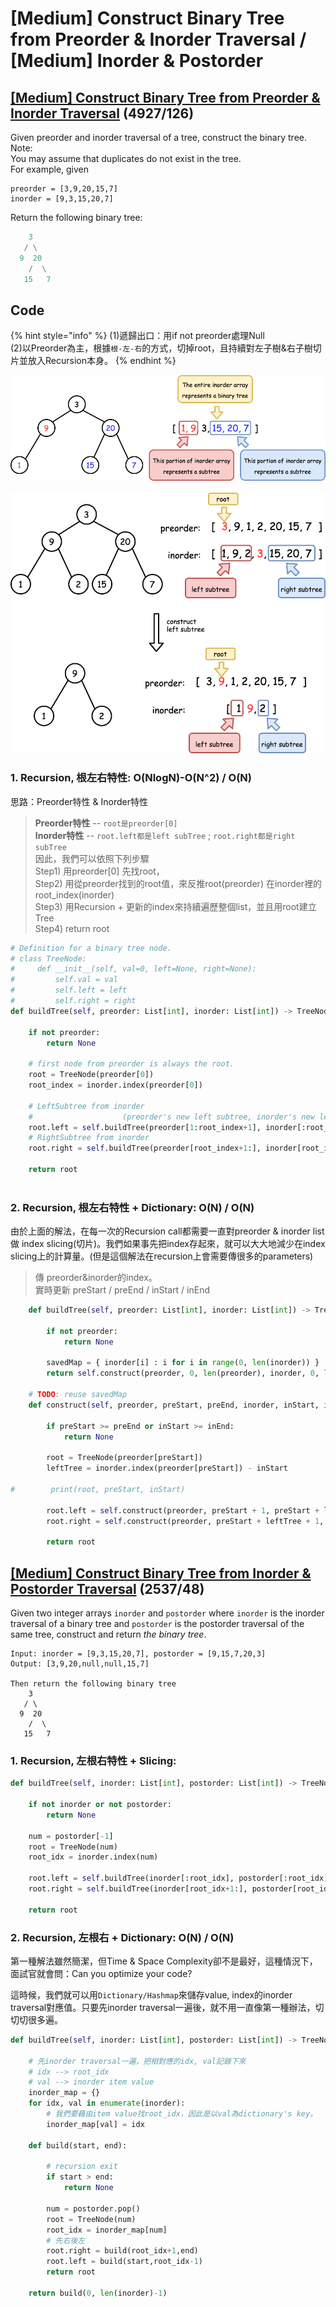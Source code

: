 # \[Medium\] Construct Binary Tree from Preorder & Inorder Traversal / \[Medium\] Inorder & Postorder

## [\[Medium\] Construct Binary Tree from Preorder & Inorder Traversal](https://leetcode.com/problems/construct-binary-tree-from-preorder-and-inorder-traversal/)      \(4927/126\)

Given preorder and inorder traversal of a tree, construct the binary tree.  
Note:  
You may assume that duplicates do not exist in the tree.  
For example, given

```text
preorder = [3,9,20,15,7]
inorder = [9,3,15,20,7]
```

Return the following binary tree:

```python
    3
   / \
  9  20
    /  \
   15   7
```



## Code

{% hint style="info" %}
\(1\)遞歸出口：用if not preorder處理Null  
\(2\)以Preorder為主，根據`根-左-右`的方式，切掉root，且持續對左子樹&右子樹切片並放入Recursion本身。
{% endhint %}

![The recursive structure in a Tree](../../.gitbook/assets/image%20%2854%29.png)

![&#x5207;&#x5206;&#x524D; -&amp;gt; &#x5207;&#x5206;&#x5F8C;](../../.gitbook/assets/image%20%2848%29.png)

### 1. Recursion, 根左右特性: O\(NlogN\)-O\(N^2\) / O\(N\)

思路：Preorder特性 & Inorder特性

> **Preorder特性** -- `root是preorder[0]`   
>    **Inorder特性** -- `root.left都是left subTree` ; `root.right都是right subTree`  
> 因此，我們可以依照下列步驟  
> Step1\) 用preorder\[0\] 先找root，  
> Step2\) 用從preorder找到的root值，來反推root\(preorder\) 在inorder裡的root\_index\(inorder\)  
> Step3\) 用Recursion + 更新的index來持續遍歷整個list，並且用root建立Tree  
> Step4\) return root

```python
# Definition for a binary tree node.
# class TreeNode:
#     def __init__(self, val=0, left=None, right=None):
#         self.val = val
#         self.left = left
#         self.right = right
def buildTree(self, preorder: List[int], inorder: List[int]) -> TreeNode:

    if not preorder:
        return None
    
    # first node from preorder is always the root.    
    root = TreeNode(preorder[0])
    root_index = inorder.index(preorder[0])
    
    # LeftSubtree from inorder
    #                    (preorder's new left subtree, inorder's new left subtree) 
    root.left = self.buildTree(preorder[1:root_index+1], inorder[:root_index])
    # RightSubtree from inorder
    root.right = self.buildTree(preorder[root_index+1:], inorder[root_index+1:])
    
    return root
    
```

### 2. Recursion, 根左右特性 + Dictionary:    O\(N\) / O\(N\)

由於上面的解法，在每一次的Recursion call都需要一直對preorder & inorder list做 index slicing\(切片\)。我們如果事先把index存起來，就可以大大地減少在index slicing上的計算量。\(但是這個解法在recursion上會需要傳很多的parameters\) 

> 傳 preorder&inorder的index。  
> 實時更新 preStart / preEnd / inStart / inEnd

```python
    def buildTree(self, preorder: List[int], inorder: List[int]) -> TreeNode:
        
        if not preorder:
            return None
        
        savedMap = { inorder[i] : i for i in range(0, len(inorder)) }    
        return self.construct(preorder, 0, len(preorder), inorder, 0, len(inorder), savedMap)
            
    # TODO: reuse savedMap
    def construct(self, preorder, preStart, preEnd, inorder, inStart, inEnd, savedMap):
        
        if preStart >= preEnd or inStart >= inEnd:
            return None
        
        root = TreeNode(preorder[preStart])
        leftTree = inorder.index(preorder[preStart]) - inStart
        
#        print(root, preStart, inStart)
        
        root.left = self.construct(preorder, preStart + 1, preStart + leftTree + 1, inorder, inStart, inStart + leftTree, savedMap)
        root.right = self.construct(preorder, preStart + leftTree + 1, preEnd, inorder, inStart + leftTree + 1, inEnd, savedMap)
        
        return root
```

## [\[Medium\] Construct Binary Tree from Inorder & Postorder Traversal](https://leetcode.com/problems/construct-binary-tree-from-inorder-and-postorder-traversal/)  \(2537/48\)

Given two integer arrays `inorder` and `postorder` where `inorder` is the inorder traversal of a binary tree and `postorder` is the postorder traversal of the same tree, construct and return _the binary tree_.

```text
Input: inorder = [9,3,15,20,7], postorder = [9,15,7,20,3]
Output: [3,9,20,null,null,15,7]

Then return the following binary tree
    3
   / \
  9  20
    /  \
   15   7
```

### 1. Recursion, 左根右特性 + Slicing:  

```python
def buildTree(self, inorder: List[int], postorder: List[int]) -> TreeNode:

    if not inorder or not postorder:
        return None

    num = postorder[-1]
    root = TreeNode(num)        
    root_idx = inorder.index(num)

    root.left = self.buildTree(inorder[:root_idx], postorder[:root_idx])
    root.right = self.buildTree(inorder[root_idx+1:], postorder[root_idx:-1])

    return root
```

### 2. Recursion, 左根右 + Dictionary:  O\(N\) / O\(N\)

第一種解法雖然簡潔，但Time & Space Complexity卻不是最好，這種情況下，面試官就會問：Can you optimize your code?

這時候，我們就可以用`Dictionary/Hashmap`來儲存value, index的inorder traversal對應值。只要先inorder traversal一遍後，就不用一直像第一種辦法，切切切很多遍。

```python
def buildTree(self, inorder: List[int], postorder: List[int]) -> TreeNode:
    
    # 先inorder traversal一遍，把相對應的idx, val記錄下來
    # idx --> root_idx
    # val --> inorder item value
    inorder_map = {}
    for idx, val in enumerate(inorder):
        # 我們要藉由item value找root_idx，因此是以val為dictionary's key。
        inorder_map[val] = idx

    def build(start, end):

        # recursion exit
        if start > end:
            return None

        num = postorder.pop()
        root = TreeNode(num)
        root_idx = inorder_map[num]
        # 先右後左
        root.right = build(root_idx+1,end)
        root.left = build(start,root_idx-1)
        return root

    return build(0, len(inorder)-1)
```

